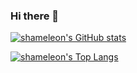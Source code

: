 ### Hi there 👋

<!--
**shameleon/shameleon** is a ✨ _special_ ✨ repository because its `README.md` (this file) appears on your GitHub profile.

Here are some ideas to get you started:

- 🔭 I’m currently working on ...
- 🌱 I’m currently learning ...
- 👯 I’m looking to collaborate on ...
- 🤔 I’m looking for help with ...
- 💬 Ask me about ...
- 📫 How to reach me: ...
- 😄 Pronouns: ...
- ⚡ Fun fact: ...
-->

[![shameleon's GitHub stats](https://github-readme-stats.vercel.app/api?username=shameleon&count_private=true&show_icons=true&theme=transparent)](https://github.com/shameleon/github-readme-stats)

[![shameleon's Top Langs](https://github-readme-stats.vercel.app/api/top-langs/?username=shameleon)](https://github.com/shameleon/github-readme-stats)
